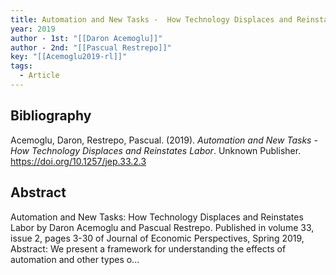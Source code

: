 ```yaml
---
title: Automation and New Tasks -  How Technology Displaces and Reinstates Labor
year: 2019
author - 1st: "[[Daron Acemoglu]]"
author - 2nd: "[[Pascual Restrepo]]"
key: "[[Acemoglu2019-rl]]"
tags:
  - Article
---
```


## Bibliography
Acemoglu, Daron, Restrepo, Pascual. (2019). _Automation and New Tasks -  How Technology Displaces and Reinstates Labor_. Unknown Publisher. https://doi.org/10.1257/jep.33.2.3


## Abstract
Automation and New Tasks: How Technology Displaces and Reinstates Labor by Daron Acemoglu and Pascual Restrepo. Published in volume 33, issue 2, pages 3-30 of Journal of Economic Perspectives, Spring 2019, Abstract: We present a framework for understanding the effects of automation and other types o...
